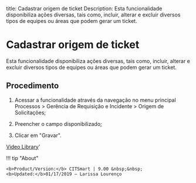 title: Cadastrar origem de ticket
Description: Esta funcionalidade disponibiliza ações diversas, tais como, incluir, alterar e excluir diversos tipos de equipes ou áreas que podem gerar um ticket. 
# Cadastrar origem de ticket

Esta funcionalidade disponibiliza ações diversas, tais como, incluir, alterar e excluir diversos tipos de equipes ou áreas que podem gerar um ticket.

Procedimento
------------

1.  Acessar a funcionalidade através da navegação no menu principal Processos \>
    Gerência de Requisição e Incidente \> Origem de Solicitações;

2.  Preencher o campo disponibilizado;

3.  Clicar em "Gravar".

<i class='fa fa-youtube-play  fa-2x' style='color:#97ce17;vertical-align: middle;'> </i> [Video Library](https://www.youtube.com/playlist?list=PLB5qK2uzf2ROn4Xs6UdH84Ujzta2iJ6Ei)'

!!! tip "About"

    <b>Product/Version:</b> CITSmart | 9.00 &nbsp;&nbsp;
    <b>Updated:</b>01/17/2019 – Larissa Lourenço

